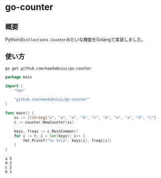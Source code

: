 # go-counter

## 概要

Pythonの`collections.Counter`みたいな機能をGolangで実装しました。

## 使い方

```
go get github.com/maeda6uiui/go-counter
```

```go
package main

import (
	"fmt"

	"github.com/maeda6uiui/go-counter"
)

func main() {
	ss := []string{"a", "a", "a", "b", "c", "d", "a", "a", "d", "c"}
	c := counter.NewCounter(ss)

	keys, freqs := c.MostCommon()
	for i := 0; i < len(keys); i++ {
		fmt.Printf("%v %v\n", keys[i], freqs[i])
	}
}
```

```
a 5
d 2
c 2
b 1
```
